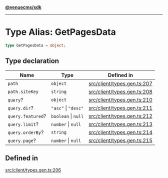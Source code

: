 [**@venuecms/sdk**](../Index.md)

***

# Type Alias: GetPagesData

```ts
type GetPagesData = object;
```

## Type declaration

| Name | Type | Defined in |
| ------ | ------ | ------ |
| `path` | `object` | [src/client/types.gen.ts:207](https://github.com/venuecms/sdk/blob/97b5dd87028768348fc162149733841fcbf81c7e/src/client/types.gen.ts#L207) |
| `path.siteKey` | `string` | [src/client/types.gen.ts:208](https://github.com/venuecms/sdk/blob/97b5dd87028768348fc162149733841fcbf81c7e/src/client/types.gen.ts#L208) |
| `query`? | `object` | [src/client/types.gen.ts:210](https://github.com/venuecms/sdk/blob/97b5dd87028768348fc162149733841fcbf81c7e/src/client/types.gen.ts#L210) |
| `query.dir`? | `"asc"` \| `"desc"` | [src/client/types.gen.ts:211](https://github.com/venuecms/sdk/blob/97b5dd87028768348fc162149733841fcbf81c7e/src/client/types.gen.ts#L211) |
| `query.featured`? | `boolean` \| `null` | [src/client/types.gen.ts:212](https://github.com/venuecms/sdk/blob/97b5dd87028768348fc162149733841fcbf81c7e/src/client/types.gen.ts#L212) |
| `query.limit`? | `number` \| `null` | [src/client/types.gen.ts:213](https://github.com/venuecms/sdk/blob/97b5dd87028768348fc162149733841fcbf81c7e/src/client/types.gen.ts#L213) |
| `query.orderBy`? | `string` | [src/client/types.gen.ts:214](https://github.com/venuecms/sdk/blob/97b5dd87028768348fc162149733841fcbf81c7e/src/client/types.gen.ts#L214) |
| `query.page`? | `number` \| `null` | [src/client/types.gen.ts:215](https://github.com/venuecms/sdk/blob/97b5dd87028768348fc162149733841fcbf81c7e/src/client/types.gen.ts#L215) |

## Defined in

[src/client/types.gen.ts:206](https://github.com/venuecms/sdk/blob/97b5dd87028768348fc162149733841fcbf81c7e/src/client/types.gen.ts#L206)
